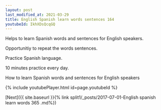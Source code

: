 ```yaml
---
layout: post
last_modified_at: 2021-03-29
title: English Spanish learn words sentences 164 
youtubeId: IkhXDsQcqGQ
---
```

 
 
Helps to learn Spanish words and sentences for English speakers.

Opportunitiy to repeat the words sentences. 

Practice Spanish language. 
 
10 minutes practice every day. 
 
How to learn Spanish words and sentences for English speakers 
 
{% include youtubePlayer.html id=page.youtubeId %}
 
 
[Next]({{ site.baseurl }}{% link  split1/_posts/2017-07-01-English spanish learn words 365 .md%})
 
